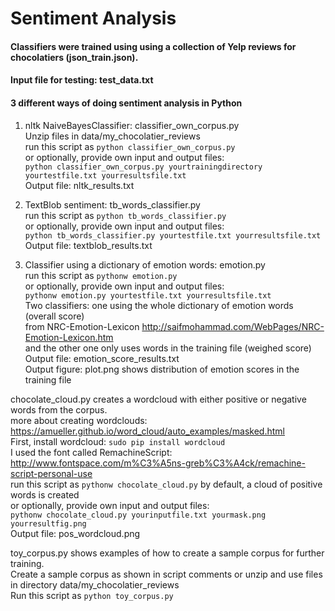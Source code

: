 # Sentiment Analysis

#### Classifiers were trained using using a collection of Yelp reviews for chocolatiers (json_train.json).
#### Input file for testing: test_data.txt
#### 3 different ways of doing sentiment analysis in Python
1. nltk NaiveBayesClassifier: classifier_own_corpus.py  
  Unzip files in data/my_chocolatier_reviews  
  run this script as `python classifier_own_corpus.py`  
  or optionally, provide own input and output files:  
  `python classifier_own_corpus.py yourtrainingdirectory yourtestfile.txt yourresultsfile.txt`  
  Output file: nltk_results.txt 
  
2. TextBlob sentiment: tb_words_classifier.py  
  run this script as `python tb_words_classifier.py`    
  or optionally, provide own input and output files:  
  `python tb_words_classifier.py yourtestfile.txt yourresultsfile.txt`  
  Output file: textblob_results.txt 
  
3. Classifier using a dictionary of emotion words: emotion.py  
  run this script as `pythonw emotion.py`   
  or optionally, provide own input and output files:  
  `pythonw emotion.py yourtestfile.txt yourresultsfile.txt`  
  Two classifiers: one using the whole dictionary of emotion words (overall score)  
  from NRC-Emotion-Lexicon http://saifmohammad.com/WebPages/NRC-Emotion-Lexicon.htm  
  and the other one only uses words in the training file (weighed score)  
  Output file: emotion_score_results.txt  
  Output figure: plot.png shows distribution of emotion scores in the training file  

 chocolate_cloud.py creates a wordcloud with either positive or negative words from the corpus.  
 more about creating wordclouds: https://amueller.github.io/word_cloud/auto_examples/masked.html   
 First, install wordcloud: `sudo pip install wordcloud`  
 I used the font called RemachineScript: http://www.fontspace.com/m%C3%A5ns-greb%C3%A4ck/remachine-script-personal-use    
 run this script as `pythonw chocolate_cloud.py` by default, a cloud of positive words is created  
 or optionally, provide own input and output files:  
 `pythonw chocolate_cloud.py yourinputfile.txt yourmask.png yourresultfig.png`  
 Output file: pos_wordcloud.png  
 
 toy_corpus.py shows examples of how to create a sample corpus for further training.  
 Create a sample corpus as shown in script comments 
 or unzip and use files in directory data/my_chocolatier_reviews  
 Run this script as `python toy_corpus.py`  
 
 
 
 

